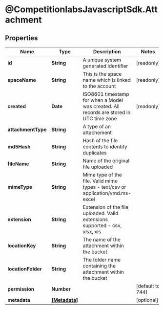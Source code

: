 # @CompetitionlabsJavascriptSdk.Attachment

## Properties

Name | Type | Description | Notes
------------ | ------------- | ------------- | -------------
**id** | **String** | A unique system generated identifier | [readonly] 
**spaceName** | **String** | This is the space name which is linked to the account | [readonly] 
**created** | **Date** | ISO8601 timestamp for when a Model was created. All records are stored in UTC time zone | [readonly] 
**attachmentType** | **String** | A type of an attachement | 
**md5Hash** | **String** | Hash of the file contents to identify duplicates | 
**fileName** | **String** | Name of the original file uploaded | 
**mimeType** | **String** | Mime type of the file. Valid mime types - text/csv or application/vmd.ms-excel | 
**extension** | **String** | Extension of the file uploaded. Valid extensions supported - csv, xlsx, xls | 
**locationKey** | **String** | The name of the attachment within the bucket | 
**locationFolder** | **String** | The folder name containing the attachment within the bucket | 
**permission** | **Number** |  | [default to 744]
**metadata** | [**[Metadata]**](docs/Metadata.md) |  | [optional] 


